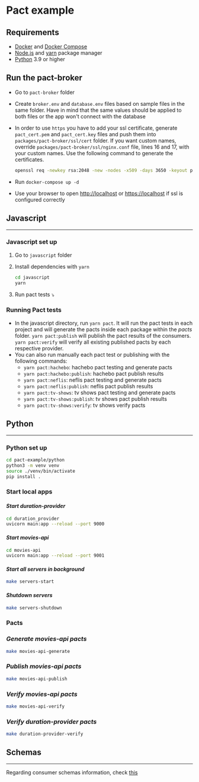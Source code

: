 # Pact example

## Requirements

- [Docker](https://www.docker.com/) and [Docker Compose](https://docs.docker.com/compose/install/)
- [Node.js](https://nodejs.org/) and [yarn](https://yarnpkg.com/) package manager
- [Python](https://www.python.org/) 3.9 or higher

## Run the pact-broker

- Go to `pact-broker` folder
- Create `broker.env` and `database.env` files based on sample files in the same folder. Have in mind that the same values should be applied to both files or the app won't connect with the database
- In order to use `https` you have to add your ssl certificate, generate `pact_cert.pem` and `pact_cert.key` files and push them into `packages/pact-broker/ssl/cert` folder. If you want custom names, override `packages/pact-broker/ssl/nginx.conf` file, lines 16 and 17, with your custom names. Use the following command to generate the certificates.

  ```bash
  openssl req -newkey rsa:2048 -new -nodes -x509 -days 3650 -keyout pact_cert.key -out pact_cert.pem
  ```

- Run `docker-compose up -d`
- Use your browser to open <http://localhost> or <https://localhost> if ssl is configured correctly

## Javascript

---

### Javascript set up

1. Go to `javascript` folder
2. Install dependencies with `yarn`

   ```bash
   cd javascript
   yarn
   ```

3. Run pact tests :arrow_heading_down:

### Running Pact tests

- In the javascript directory, run `yarn pact`. It will run the pact tests in each project and will generate the pacts inside each package within the _pacts_ folder. `yarn pact:publish` will publish the pact results of the consumers. `yarn pact:verify` will verify all existing published pacts by each respective provider.
- You can also run manually each pact test or publishing with the following commands:
  - `yarn pact:hachebo`: hachebo pact testing and generate pacts
  - `yarn pact:hachebo:publish`: hachebo pact publish results
  - `yarn pact:neflis`: neflis pact testing and generate pacts
  - `yarn pact:neflis:publish`: neflis pact publish results
  - `yarn pact:tv-shows`: tv shows pact testing and generate pacts
  - `yarn pact:tv-shows:publish`: tv shows pact publish results
  - `yarn pact:tv-shows:verify`: tv shows verify pacts

## Python

---

### Python set up

```bash
cd pact-example/python
python3 -m venv venv
source ./venv/bin/activate
pip install .
```

### **Start local apps**

#### _Start duration-provider_

```bash
cd duration_provider
uvicorn main:app --reload --port 9000
```

#### _Start movies-api_

```bash
cd movies-api
uvicorn main:app --reload --port 9001
```

#### _Start all servers in background_

```bash
make servers-start
```

#### _Shutdown servers_

```bash
make servers-shutdown
```

### **Pacts**

### _Generate movies-api pacts_

```bash
make movies-api-generate
```

### _Publish movies-api pacts_

```bash
make movies-api-publish
```

### _Verify movies-api pacts_

```bash
make movies-api-verify
```

### _Verify duration-provider pacts_

```bash
make duration-provider-verify
```

## Schemas

---

Regarding consumer schemas information, check [this](./Consumer%20schemas.md)
